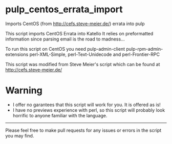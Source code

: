 # pulp_centos_errata_import
Imports CentOS (from http://cefs.steve-meier.de/) errata into pulp

This script imports CentOS Errata into Katello
It relies on preformatted information since parsing email
is the road to madness...

To run this script on CentOS you need 
pulp-admin-client pulp-rpm-admin-extensions perl-XML-Simple, perl-Text-Unidecode and perl-Frontier-RPC

This script was modified from Steve Meier's script which
can be found at http://cefs.steve-meier.de/


# Warning

- I offer no garantees that this script will work for you.
  It is offered as is!
- I have no previews experience with perl, so this script
  will probably look horrific to anyone familiar with the
  language.
-----------------------------------------------

Please feel free to make pull requests for any
issues or errors in the script you may find.

